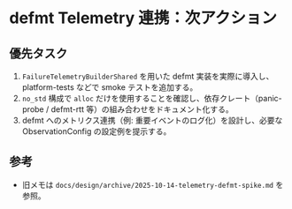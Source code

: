 # defmt Telemetry 連携：次アクション

## 優先タスク
1. `FailureTelemetryBuilderShared` を用いた defmt 実装を実際に導入し、platform-tests などで smoke テストを追加する。
2. `no_std` 構成で `alloc` だけを使用することを確認し、依存クレート（panic-probe / defmt-rtt 等）の組み合わせをドキュメント化する。
3. defmt へのメトリクス連携（例: 重要イベントのログ化）を設計し、必要な ObservationConfig の設定例を提示する。

## 参考
- 旧メモは `docs/design/archive/2025-10-14-telemetry-defmt-spike.md` を参照。
